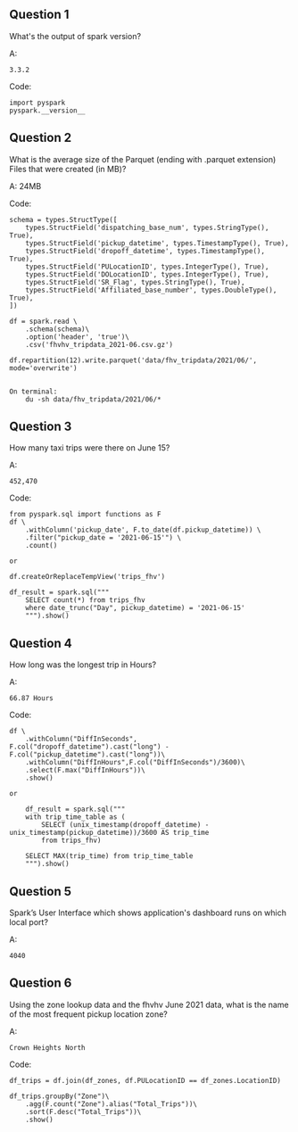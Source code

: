 ## Question 1
What's the output of spark version?

A:

    3.3.2

Code:

    import pyspark
    pyspark.__version__


## Question 2
What is the average size of the Parquet (ending with .parquet extension) Files that were created (in MB)?


A:
    24MB

Code:

    schema = types.StructType([
        types.StructField('dispatching_base_num', types.StringType(), True),
        types.StructField('pickup_datetime', types.TimestampType(), True),
        types.StructField('dropoff_datetime', types.TimestampType(), True),
        types.StructField('PULocationID', types.IntegerType(), True),
        types.StructField('DOLocationID', types.IntegerType(), True),
        types.StructField('SR_Flag', types.StringType(), True),
        types.StructField('Affiliated_base_number', types.DoubleType(), True),
    ])

    df = spark.read \
        .schema(schema)\
        .option('header', 'true')\
        .csv('fhvhv_tripdata_2021-06.csv.gz')

    df.repartition(12).write.parquet('data/fhv_tripdata/2021/06/', mode='overwrite')


    On terminal:
        du -sh data/fhv_tripdata/2021/06/*



## Question 3
How many taxi trips were there on June 15?


A:

    452,470

Code:

    from pyspark.sql import functions as F
    df \
        .withColumn('pickup_date', F.to_date(df.pickup_datetime)) \
        .filter("pickup_date = '2021-06-15'") \
        .count()

    or

    df.createOrReplaceTempView('trips_fhv')

    df_result = spark.sql("""
        SELECT count(*) from trips_fhv
        where date_trunc("Day", pickup_datetime) = '2021-06-15'
        """).show()



## Question 4
How long was the longest trip in Hours?

A:

    66.87 Hours

Code:

    df \
        .withColumn("DiffInSeconds", F.col("dropoff_datetime").cast("long") - F.col("pickup_datetime").cast("long"))\
        .withColumn("DiffInHours",F.col("DiffInSeconds")/3600)\
        .select(F.max("DiffInHours"))\
        .show()

    or

        df_result = spark.sql("""
        with trip_time_table as (
            SELECT (unix_timestamp(dropoff_datetime) - unix_timestamp(pickup_datetime))/3600 AS trip_time
            from trips_fhv)

        SELECT MAX(trip_time) from trip_time_table
        """).show()  


## Question 5
Spark’s User Interface which shows application's dashboard runs on which local port?

A:

    4040

## Question 6
Using the zone lookup data and the fhvhv June 2021 data, what is the name of the most frequent pickup location zone?

A:

    Crown Heights North

Code:

    df_trips = df.join(df_zones, df.PULocationID == df_zones.LocationID)

    df_trips.groupBy("Zone")\
        .agg(F.count("Zone").alias("Total_Trips"))\
        .sort(F.desc("Total_Trips"))\
        .show()